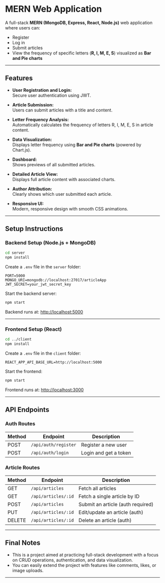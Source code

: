 # MERN Web Application

A full-stack **MERN (MongoDB, Express, React, Node.js)** web application where users can:

- Register
- Log in
- Submit articles
- View the frequency of specific letters (**R, I, M, E, S**) visualized as **Bar and Pie charts**

---

## Features

- **User Registration and Login:**  
  Secure user authentication using JWT.

- **Article Submission:**  
  Users can submit articles with a title and content.

- **Letter Frequency Analysis:**  
  Automatically calculates the frequency of letters R, I, M, E, S in article content.

- **Data Visualization:**  
  Displays letter frequency using **Bar and Pie charts** (powered by Chart.js).

- **Dashboard:**  
  Shows previews of all submitted articles.

- **Detailed Article View:**  
  Displays full article content with associated charts.

- **Author Attribution:**  
  Clearly shows which user submitted each article.

- **Responsive UI:**  
  Modern, responsive design with smooth CSS animations.

---

## Setup Instructions

### Backend Setup (Node.js + MongoDB)

```bash
cd server
npm install
```

Create a `.env` file in the `server` folder:

```env
PORT=5000
MONGO_URI=mongodb://localhost:27017/articleApp
JWT_SECRET=your_jwt_secret_key
```

Start the backend server:

```bash
npm start
```

Backend runs at: [http://localhost:5000](http://localhost:5000)

---

### Frontend Setup (React)

```bash
cd ../client
npm install
```

Create a `.env` file in the `client` folder:

```env
REACT_APP_API_BASE_URL=http://localhost:5000
```

Start the frontend:

```bash
npm start
```

Frontend runs at: [http://localhost:3000](http://localhost:3000)

---

## API Endpoints

### Auth Routes

| Method | Endpoint             | Description           |
| ------ | -------------------- | --------------------- |
| POST   | `/api/auth/register` | Register a new user   |
| POST   | `/api/auth/login`    | Login and get a token |

### Article Routes

| Method | Endpoint            | Description                       |
| ------ | ------------------- | --------------------------------- |
| GET    | `/api/articles`     | Fetch all articles                |
| GET    | `/api/articles/:id` | Fetch a single article by ID      |
| POST   | `/api/articles`     | Submit an article (auth required) |
| PUT    | `/api/articles/:id` | Edit/update an article (auth)     |
| DELETE | `/api/articles/:id` | Delete an article (auth)          |

---

## Final Notes

- This is a project aimed at practicing full-stack development with a focus on CRUD operations, authentication, and data visualization.
- You can easily extend the project with features like comments, likes, or image uploads.

---
